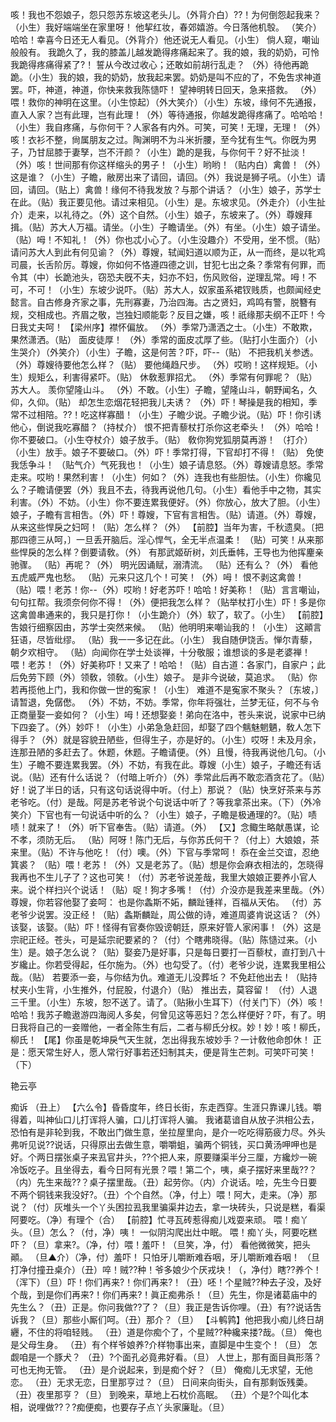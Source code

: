 <!-- { "loadSidebar": true } -->
咳！我也不怨娘子，怨只怨苏东坡这老头儿。（外背介白）??！为何倒怨起我来？（小生）我好端端坐在家里呀！
他挈红妆，春郊嬉游。今日落他机彀。
（笑介）哈哈！幸喜今日还无人看见。（外背介）他还说无人看见。（小生）
倘人窥，嘲讪般般有。
我跪久了，我的膝盖儿越发跪得疼痛起来了。我的娘，我的奶奶，可怜我跪得疼痛得紧了?！
誓从今改过收心；还敢如前胡行乱走？
（外）待他再跪跪。（小生）我的娘，我的奶奶，放我起来罢。奶奶是叫不应的了，不免吿求神道罢。吓，神道，神道，你快来救我陈慥吓！
望神明转日回天，急来搭救。
（外）喂！救你的神明在这里。（小生惊起）（外大笑介）（小生）东坡，缘何不先通报，直入人家？岂有此理，岂有此理！（外）等待通报，你越发跪得疼痛了。哈哈哈！（小生）我自疼痛，与你何干？人家各有内外。可笑，可笑！无理，无理！（外）咳！衣衫不整，尙属朋友之过。陶渊明不为斗米折腰，至今犹有生气。你旣为男子，乃甘屈膝于妻孥，岂不汗颜？（小生）跪的是我，与你何干？好不扯淡！（外）咳！世间那有你这样缩头的男子！（小生）哟哟！（贴内白）禽兽！（外）这是谁？（小生）子瞻，敝房出来了请回，请回。（外）我说是狮子吼。（小生）请回，请回。（贴上）禽兽！缘何不待我发放？与那个讲话？（小生）娘子，苏学士在此。（贴）我正要见他。请过来相见。（小生）是。东坡求见。（外走介）（小生扯介）走来，以礼待之。（外）这个自然。（小生）娘子，东坡来了。（外）尊嫂拜揖。（贴）苏大人万福。请坐。（小生）子瞻请坐。（外）有坐。（小生）娘子请坐。（贴）呣！不知礼！（外）你也忒小心了。（小生没趣介）不受用，坐不惯。（贴）请问苏大人到此有何见谕？（外）尊嫂，轼闻妇道以顺为正，从一而终，是以牝鸡司晨，长舌阶厉。尊嫂，你如何不恪遵四德之训，甘犯七出之条？季常有何罪，而令其（中）长跪池头，窃恐夫旣不夫，妇亦不妇，伤风败俗，逆理乱常。呣！不可，不可！（小生）东坡少说吓。（贴）苏大人，奴家虽系裙钗贱质，也颇闻经史懿言。自古修身齐家之事，先刑寡妻，乃治四海。古之贤妇，鸡鸣有警，脱簪有规，交相成也。齐眉之敬，岂独妇顺能彰？反目之嫌，咳！祇缘那夫纲不正吓！今日我丈夫呵！
【梁州序】襟怀偏放。
（外）季常乃潇洒之士。（小生）不敢欺，果然潇洒。（贴）
面皮徒厚！
（外）季常的面皮忒厚了些。（贴打小生面介）（小生哭介）（外笑介）（小生）子瞻，这是何苦？吓，吓--（贴）
不把我机关参透。
（外）尊嫂待要他怎么样？（贴）
要他绳趋尺步。
（外）哎哟！这样规矩。（小生）规矩么，利害得紧吓。（贴）
休敎惹罪招尤。
（外）季常有何罪呢？（贴）苏大人。
羡你望隆山斗。
（外）不敢。（小生）子瞻，望隆山斗，朝野闻名，久仰，久仰。（贴）
却怎生恋烟花轻把我儿夫诱？
（外）吓！琴操是我的相知，季常不过相陪。??！吃这样寡醋！（小生）子瞻少说。子瞻少说。（贴）吓！你引诱他心，倒说我吃寡醋？（持杖介）
恨不把青藜杖打杀你这老牵头！
（外）哈哈！你不要破口。（小生夺杖介）娘子放手。（贴）
敎你狗党狐朋莫再游！
（打介）（小生）放手。娘子不要破口。（外）吓！季常打得，下官却打不得！（贴）
免使我恁争斗！
（贴气介）气死我也！（小生）娘子请息怒。（外）尊嫂请息怒。季常走来。哎哟！果然利害！（小生）何如？（外）连我也有些胆怯。（小生）你纔见么？子瞻请便罢（外）我且不去，待我再说他几句。（小生）看他手中之物，其实利害。（外）不妨。（小生）你不要连累我便好。（外）你放心，放大了胆。（小生）娘子，子瞻有言相吿。（外）吓！尊嫂，下官有言相吿。（贴）请道。（外）尊嫂，从来这些悍戾之妇呵！（贴）怎么样？（外）
【前腔】当年为害，千秋遗臭。〔把那四德三从呵，〕一旦丢开脑后。淫心悍气，全无半点温柔！
（贴）可笑！从来那些悍戾的怎么样？倒要请敎。（外）
有那武姬斫树，刘氏垂帏，王导也为他挥麈亲驰骤。
（贴）再呢？（外）
明光因诵赋，溺清流。
（贴）还有么？（外）
看他五虎威严鬼也愁。
（贴）元来只这几个！可笑！（外）呣！
恨不剥这禽兽！
（贴）喂！老苏！你--（外）哎哟！好老苏吓！哈哈！好美称！（贴）言言嘲讪，句句扛帮。我须奈何你不得！（外）便把我怎么样？（贴举杖打小生）吓！多是你这禽兽串通来的，我只是打你！（小生跪介）（外）软了，软了。（小生）
【前腔】吿娘行细察因由，苏学士突然来候。
（贴）他明明来嘲讪我的！（小生）
这顚言狂语，尽皆纰缪。
（贴）我一一多记在此。（小生）
我自随伊饶舌。惮尔青藜，朝夕欢相守。
（贴）向闻你在学士处谈禅，十分敬服；谁想谈的多是老婆禅！喂！老苏！（外）好美称吓！又来了！哈哈！（贴）自古道：各家门，自家户；此后免劳下顾（外）领敎，领敎。（小生）娘子。
是非今说破，莫追求。
（贴）你若再揽他上门，我和你做一世的寃家！（小生）
难道不是寃家不聚头？〔东坡，〕请暂退，免僝僽。
（外）不妨，不妨。季常，你年将强壮，兰梦无征，何不与令正商量娶一妾如何？（小生）呣！还想娶妾！弟向在洛中，苍头来说，说家中已纳下四妾了。（外）妙吓！（小生）小弟急急赶回，却娶了四个魑魅魍魉，敎人怎下得手？（外）就是容貌丑陋些，但得生子，亦是好的。（小生）哎呀！未及月余，连那丑陋的多赶去了。休题，休题。子瞻请便。（外）且慢，待我再说他几句。（小生）子瞻不要连累我罢。（外）不妨，有我在此。尊嫂（小生）娘子，子瞻还有话说。（贴）还有什么话说？（付暗上听介）（外）季常此后再不敢恋酒贪花了。（贴）好！说了半日的话，只有这句话说得中听。（付上）那说？（贴）快烹好茶来与苏老爷吃。（付）是哉。阿是苏老爷说个句说话中听了？等我拿茶出来。（下）（外冷笑介）下官也有一句说话中听的么？（小生）娘子，子瞻是极通理的?。（贴）啧啧！就来了！（外）听下官奉吿。（贴）请道。（外）
【又】念鲰生略献愚谋，论不孝，须防无后。
（贴）阿呀！陈门无后，与你苏氏何干？（付上）大娘娘，茶来里。（贴）不许与他吃！（付）噢。（外）下官与季常呵！
忝在金兰交谊，忍绝箕裘？
（贴）喂！老苏！（外）又是老苏了。（贴）想是你会麻衣相法的，怎晓得我再也不生儿子了？这也可笑！（付）苏老爷说差哉，我里大娘娘正要养小官人来。说个样扫兴个说话！（贴）哫！狗才多嘴！（付）介没亦是我差来里哉。（外）尊嫂，你若容他娶了妾呵：
也是你螽斯不妬，麟趾锺祥，百福从天佑。
（付）苏老爷少说罢。没正经！（贴）螽斯麟趾，周公做的诗，难道周婆肯说这话？（外）该娶，该娶。（贴）吓！怪得有官奏你毁谤朝廷，原来好管人家闲事！（外）这是宗祀正经。苍头，可是延宗祀要紧的？（付）个瞎弗晓得。（贴）陈慥过来。（小生）是。娘子怎么说？（贴）娶妾乃是好事，只是每日要打一百藜杖，直打到八十岁纔止。你若受得起，任尔施为。（外）也勾受了。（付）老爷少说，连累我里相公哉。（贴）
若要添一妾，与你结为仇。难道无儿没葬坵？
不免赶他出去！（贴持杖夹小生背，小生推外，付屁股，付退介）（贴）
推出去，莫容留！
（付）人退三千里。（小生）东坡，恕不送了。请了。（贴揪小生耳下）（付关门下）（外）咳！哈哈！我苏子瞻遨游四海阅人多矣，何曾见这等恶妇？怎么样便好？吓，有了。明日我将自己的一妾赠他，一者全陈生有后，二者与柳氏分权。妙！妙！咳！柳氏，柳氏！
【尾】你虽是乾坤戾气天生就，怎出得我东坡妙手？一计敎他命卽休！
正是：愿天常生好人，愿人常行好事若还妇制其夫，便是背生芒刺。可笑吓可笑！（下）
 
艳云亭
 
痴诉
（丑上）
【六么令】昏昏度年，终日长街，东走西穿。生涯只靠课儿钱。嚼得着，叫神仙口儿打诨将人骗，口儿打诨将人骗。
我诸葛谙自从放子洪相公去，恐怕有是非轮到我，不敢出门做生意，坐拉屋里向，是介一吃吃得筋疲力尽。外头弗听见说??说话，只得原出去做生意，嚼嚼蛆，骗两个铜钱，买口黄汤呷呷也是好。个两日摆张桌子来厾官井头，??个把人来，原要赚渠半分三厘，方纔炒一碗冷饭吃子。且坐得去，看今日阿有光景？喂！第二个，咦，桌子摆好来里哉??？（内）先生来哉??？桌子摆里哉。（丑）起劳你。（内）介说话。哙，先生今日要不两个铜钱来我没好?。（丑）个个自然。（净，付上）喂！阿大，走来。（净）那说？（付）灰堆头一个丫头困拉厾我里骗渠井边去，拿一块砖头，只说是糕，看渠阿要吃。（净）有理个（合）
【前腔】忙寻瓦砖惹得痴儿戏耍来顽。
喂！痴丫头。（旦）怎么？（付，净）咦！
一似阴沟爬出灶中眠。
喂！痴丫头，阿要吃糕吓？（旦）拿来?。（净，付）喂！羞吓！（旦笑，净，付）
看他微微笑，把头顚。
（旦▲介）（净，付）羞吓！
只怕牙儿嚼断难呑咽，牙儿嚼断难呑咽！
（旦打净付撞丑桌介）（丑）啐！贼??种！爷多娘少个厌戎块！（，净付）瞎??养个！（浑下）（旦）吓！你们再来?！你们再来?！（丑）呸！个星贼??种去子没，及好个哉，到是你们再来?！你们再来?！眞正痴弗杀！（旦）先生，你是诸葛庙中的先生么？（丑）正是。你问我做??了？（旦）我正是吿诉你哩。（丑）有??说话吿诉我？（旦）那些小厮们呵。（丑）那介？（旦）
【斗鹌鹑】他把我小痴儿终日胡纒，不住的将咱轻贱。
（丑）道是你痴个了，个星贼??种纔来搂?哉。（旦）
俺也是父母生身。
（丑）有个样爷娘养?介样物事出来，直脚是中生变个！（旦）
怎觑咱是一个豚犬？
（丑）?个面孔必竟弗好看。（旦）
人世上，那有面目眞形落？可也无拘无管。
（丑）是介说起来，到是痴个好？（旦）
俺痴儿无求望，无他恋。
（丑）无求无恋，日里那亨过？（旦）
日间来向街头，自有那剩饭残羮。
（丑）夜里那亨？（旦）
到晚来，草地上石枕价高眠。
（丑）个是?个叫化本相，说哩做??？?痴便痴，也要存子点丫头家廉耻。（旦）
